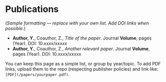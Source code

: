 # Publications

(*Sample formatting — replace with your own list. Add DOI links when possible.*)

- **Author, Y.**, Coauthor, Z., *Title of the paper*. Journal **Volume**, pages (Year). DOI: 10.xxxx/xxxxx  
- **Author, Y.**, Coauthor, Z., *Another relevant paper*. Journal **Volume**, pages (Year). DOI: 10.xxxx/xxxxx

You can keep this page as a simple list, or group by year/topic. To add PDF links, upload them to the repo (respecting publisher policies) and link like: `[PDF](/papers/yourpaper.pdf)`.
